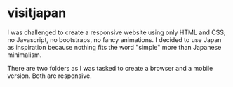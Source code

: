 # visitjapan
I was challenged to create a responsive website using only HTML and CSS; no Javascript, no bootstraps, no fancy animations. I decided to use Japan as inspiration because nothing fits the word "simple" more than Japanese minimalism. 

There are two folders as I was tasked to create a browser and a mobile version. Both are responsive.
